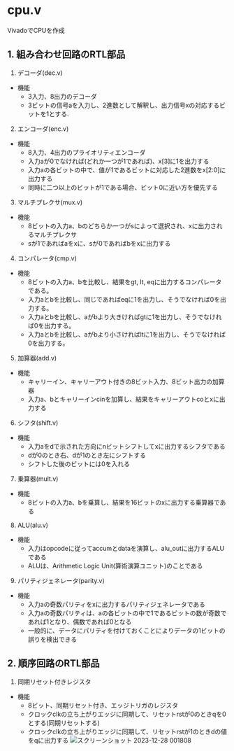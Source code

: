 # cpu.v
VivadoでCPUを作成

## 1. 組み合わせ回路のRTL部品
1. デコーダ(dec.v)
* 機能
  * 3入力、8出力のデコーダ
  * 3ビットの信号aを入力し、2進数として解釈し、出力信号xの対応するビットを1とする.
2. エンコーダ(enc.v)
* 機能
  * 8入力、4出力のプライオリティエンコーダ
  * 入力aが0でなければ(どれか一つが1であれば)、x[3]に1を出力する
  * 入力aの各ビットの中で、値が1であるビットに対応した2進数をx[2:0]に出力する
  * 同時に二つ以上のビットが1である場合、ビット0に近い方を優先する
 3. マルチプレクサ(mux.v)
 * 機能
   * 8ビットの入力a、bのどちらか一つがsによって選択され、xに出力されるマルチプレクサ
   * sが1であればaをxに、sが0であればbをxに出力する 
4. コンパレータ(cmp.v)
* 機能
  * 8ビットの入力a、bを比較し、結果をgt, lt, eqに出力するコンパレータである。
  * 入力aとbを比較し、同じであればeqに1を出力し、そうでなければ0を出力する。
  * 入力aとbを比較し、aがbより大きければgtに1を出力し、そうでなければ0を出力する。
  * 入力aとbを比較し、aがbより小さければltに1を出力し、そうでなければ0を出力する。
5. 加算器(add.v)
* 機能
  * キャリーイン、キャリーアウト付きの8ビット入力、8ビット出力の加算器
  * 入力a、bとキャリーインcinを加算し、結果をキャリーアウトcoとxに出力する
6.  シフタ(shift.v)
* 機能
  * 入力aをdで示された方向にnビットシフトしてxに出力するシフタである
  * dが0のとき右、dが1のとき左にシフトする
  * シフトした後のビットには0を入れる
7. 乗算器(mult.v)
* 機能
  * 8ビットの入力a、bを乗算し、結果を16ビットのxに出力する乗算器である
8. ALU(alu.v)
* 機能
  * 入力はopcodeに従ってaccumとdataを演算し、alu_outに出力するALUである
  * ALUは、Arithmetic Logic Unit(算術演算ユニット)のことである
9. パリティジェネレータ(parity.v)
* 機能
  * 入力aの奇数パリティをxに出力するパリティジェネレータである
  * 入力aの奇数パリティは、aの各ビットの中で1であるビットの数が奇数であれば1となり、偶数であれば0となる
  * 一般的に、データにパリティを付けておくことによりデータの1ビットの誤りを検出できる
## 2. 順序回路のRTL部品
1. 同期リセット付きレジスタ
* 機能
  * 8ビット、同期リセット付き、エッジトリガのレジスタ
  * クロックclkの立ち上がりエッジに同期して、リセットrstが0のときqを0とする(同期リセットする)
  * クロックclkの立ち上がりエッジに同期して、リセットrstが1のときdの値をqに出力する
![スクリーンショット 2023-12-28 001808](https://github.com/kyojiawaki/cpu.v/assets/130772825/5bf94f9f-96f8-4b88-a079-328b1d2cc748)
